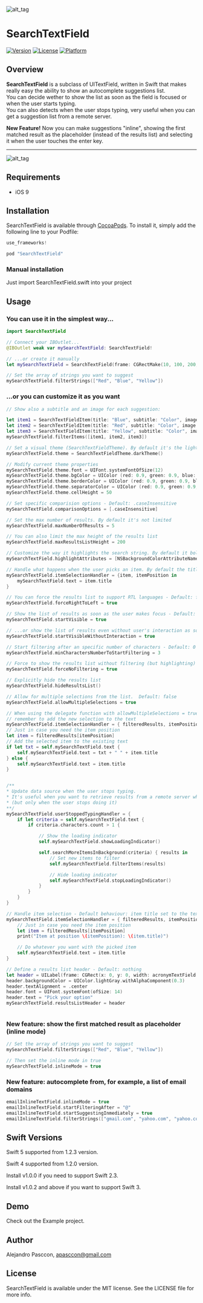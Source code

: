 ![alt_tag](https://raw.githubusercontent.com/apasccon/SearchTextField/master/Example/SearchTextField/SearchTextField.png)

# SearchTextField

[![Version](https://img.shields.io/cocoapods/v/SearchTextField.svg?style=flat)](http://cocoapods.org/pods/SearchTextField)
[![License](https://img.shields.io/cocoapods/l/SearchTextField.svg?style=flat)](http://cocoapods.org/pods/SearchTextField)
[![Platform](https://img.shields.io/cocoapods/p/SearchTextField.svg?style=flat)](http://cocoapods.org/pods/SearchTextField)

## Overview

**SearchTextField** is a subclass of UITextField, written in Swift that makes really easy the ability to show an autocomplete suggestions list.   
You can decide wether to show the list as soon as the field is focused or when the user starts typing.   
You can also detects when the user stops typing, very useful when you can get a suggestion list from a remote server.   

**New Feature!**
Now you can make suggestions "inline", showing the first matched result as the placeholder (instead of the results list) and selecting it when the user touches the enter key.

------   
![alt_tag](https://raw.githubusercontent.com/apasccon/SearchTextField/master/Example/SearchTextField/SearchTextField_Demo.gif)

## Requirements

* iOS 9

## Installation

SearchTextField is available through [CocoaPods](http://cocoapods.org). To install
it, simply add the following line to your Podfile:

```swift
use_frameworks!

pod "SearchTextField"
```

### Manual installation

Just import SearchTextField.swift into your project

## Usage

### You can use it in the simplest way...

```swift
import SearchTextField

// Connect your IBOutlet...
@IBOutlet weak var mySearchTextField: SearchTextField!

// ...or create it manually
let mySearchTextField = SearchTextField(frame: CGRectMake(10, 100, 200, 40))

// Set the array of strings you want to suggest
mySearchTextField.filterStrings(["Red", "Blue", "Yellow"])
```
### ...or you can customize it as you want

```swift
// Show also a subtitle and an image for each suggestion:

let item1 = SearchTextFieldItem(title: "Blue", subtitle: "Color", image: UIImage(named: "icon_blue"))
let item2 = SearchTextFieldItem(title: "Red", subtitle: "Color", image: UIImage(named: "icon_red"))
let item3 = SearchTextFieldItem(title: "Yellow", subtitle: "Color", image: UIImage(named: "icon_yellow"))
mySearchTextField.filterItems([item1, item2, item3])

// Set a visual theme (SearchTextFieldTheme). By default it's the light theme
mySearchTextField.theme = SearchTextFieldTheme.darkTheme()

// Modify current theme properties
mySearchTextField.theme.font = UIFont.systemFontOfSize(12)
mySearchTextField.theme.bgColor = UIColor (red: 0.9, green: 0.9, blue: 0.9, alpha: 0.3)
mySearchTextField.theme.borderColor = UIColor (red: 0.9, green: 0.9, blue: 0.9, alpha: 1)
mySearchTextField.theme.separatorColor = UIColor (red: 0.9, green: 0.9, blue: 0.9, alpha: 0.5)
mySearchTextField.theme.cellHeight = 50

// Set specific comparision options - Default: .caseInsensitive
mySearchTextField.comparisonOptions = [.caseInsensitive]

// Set the max number of results. By default it's not limited
mySearchTextField.maxNumberOfResults = 5

// You can also limit the max height of the results list
mySearchTextField.maxResultsListHeight = 200

// Customize the way it highlights the search string. By default it bolds the string
mySearchTextField.highlightAttributes = [NSBackgroundColorAttributeName: UIColor.yellowColor(), NSFontAttributeName:UIFont.boldSystemFontOfSize(12)]

// Handle what happens when the user picks an item. By default the title is set to the text field
mySearchTextField.itemSelectionHandler = {item, itemPosition in
    mySearchTextField.text = item.title
}

// You can force the results list to support RTL languages - Default: false
mySearchTextField.forceRightToLeft = true

// Show the list of results as soon as the user makes focus - Default: false
mySearchTextField.startVisible = true

// ...or show the list of results even without user's interaction as soon as created - Default: false
mySearchTextField.startVisibleWithoutInteraction = true

// Start filtering after an specific number of characters - Default: 0
mySearchTextField.minCharactersNumberToStartFiltering = 3

// Force to show the results list without filtering (but highlighting)
mySearchTextField.forceNoFiltering = true

// Explicitly hide the results list
mySearchTextField.hideResultsList()

// Allow for multiple selections from the list.  Default: false
mySearchTextField.allowMultipleSelections = true

// When using the delegate function with allowMultipleSelections = true, 
// remember to add the new selection to the text
mySearchTextField.itemSelectionHandler = { filteredResults, itemPosition in
// Just in case you need the item position
let item = filteredResults[itemPosition]
// Add the selected item to the existing text
if let txt = self.mySearchTextField.text {
    self.mySearchTextField.text = txt + " " + item.title
} else {
    self.mySearchTextField.text = item.title
}


/**
* Update data source when the user stops typing.
* It's useful when you want to retrieve results from a remote server while typing
* (but only when the user stops doing it)
**/
mySearchTextField.userStoppedTypingHandler = {
    if let criteria = self.mySearchTextField.text {
        if criteria.characters.count > 1 {

            // Show the loading indicator
            self.mySearchTextField.showLoadingIndicator()

            self.searchMoreItemsInBackground(criteria) { results in
                // Set new items to filter
                self.mySearchTextField.filterItems(results)

                // Hide loading indicator
                self.mySearchTextField.stopLoadingIndicator()
            }
        }
    }
}

// Handle item selection - Default behaviour: item title set to the text field
mySearchTextField.itemSelectionHandler = { filteredResults, itemPosition in
    // Just in case you need the item position
    let item = filteredResults[itemPosition]
    print("Item at position \(itemPosition): \(item.title)")

    // Do whatever you want with the picked item
    self.mySearchTextField.text = item.title
}

// Define a results list header - Default: nothing
let header = UILabel(frame: CGRect(x: 0, y: 0, width: acronymTextField.frame.width, height: 30))
header.backgroundColor = UIColor.lightGray.withAlphaComponent(0.3)
header.textAlignment = .center
header.font = UIFont.systemFont(ofSize: 14)
header.text = "Pick your option"
mySearchTextField.resultsListHeader = header



```

### New feature: show the first matched result as placeholder (inline mode)

```swift
// Set the array of strings you want to suggest
mySearchTextField.filterStrings(["Red", "Blue", "Yellow"])

// Then set the inline mode in true
mySearchTextField.inlineMode = true
```

### New feature: autocomplete from, for example, a list of email domains

```swift
emailInlineTextField.inlineMode = true
emailInlineTextField.startFilteringAfter = "@"
emailInlineTextField.startSuggestingInmediately = true
emailInlineTextField.filterStrings(["gmail.com", "yahoo.com", "yahoo.com.ar"])
```

## Swift Versions

Swift 5 supported from 1.2.3 version.

Swift 4 supported from 1.2.0 version.

Install v1.0.0 if you need to support Swift 2.3.

Install v1.0.2 and above if you want to support Swift 3.


## Demo

Check out the Example project.

## Author

Alejandro Pasccon, apasccon@gmail.com

## License

SearchTextField is available under the MIT license. See the LICENSE file for more info.
